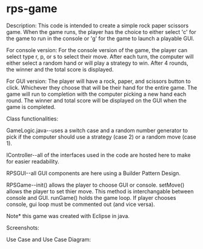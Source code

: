# rps-game
Description: This code is intended to create a simple rock paper scissors game. When the game runs, the player has the choice to either 
select 'c' for the game to run in the console or 'g' for the game to launch a playable GUI. 

For console version: For the console version of the game, the player can select type r, p, or s to select their move. After each turn, 
the computer will either select a random hand or will play a strategy to win. After 4 rounds, the winner and the total score is displayed.

For GUI version: The player will have a rock, paper, and scissors button to click. Whichever they choose that will be their hand for the 
entire game. The game will run to completion with the computer picking a new hand each round. The winner and total score will be displayed
on the GUI when the game is completed. 

Class functionalities:

GameLogic.java--uses a switch case and a random number generator to pick if the computer should use a strategy (case 2) or a random move
(case 1).

IController--all of the interfaces used in the code are hosted here to make for easier readability.

RPSGUI--all GUI components are here using a Builder Pattern Design.

RPSGame--init() allows the player to choose GUI or console. setMove() allows the player to set thier move. This method is interchangable
between console and GUI. runGame() holds the game loop. If player chooses console, gui loop must be commented out (and vice versa).

Note* this game was created with Eclipse in java.

Screenshots:

Use Case and Use Case Diagram:
